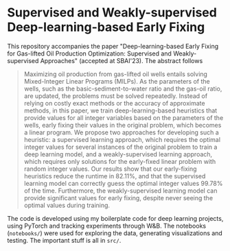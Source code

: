 # Supervised and Weakly-supervised Deep-learning-based Early Fixing

This repository accompanies the paper "Deep-learning-based Early Fixing for Gas-lifted Oil Production Optimization: Supervised and Weakly-supervised Approaches" (accepted at SBAI'23). The abstract follows

> Maximizing oil production from gas-lifted oil wells entails solving Mixed-Integer Linear Programs (MILPs). As the parameters of the wells, such as the basic-sediment-to-water ratio and the gas-oil ratio, are updated, the problems must be solved repeatedly. Instead of relying on costly exact methods or the accuracy of approximate methods, in this paper, we train deep-learning-based heuristics that provide values for all integer variables based on the parameters of the wells, early fixing their values in the original problem, which becomes a linear program. We propose two approaches for developing such a heuristic: a supervised learning approach, which requires the optimal integer values for several instances of the original problem to train a deep learning model, and a weakly-supervised learning approach, which requires only solutions for the early-fixed linear problem with random integer values. Our results show that our early-fixing heuristics reduce the runtime in 82.11\%, and that the supervised learning model can correctly guess the optimal integer values 99.78\% of the time. Furthermore, the weakly-supervised learning model can provide significant values for early fixing, despite never seeing the optimal values during training.

The code is developed using my boilerplate code for deep learning projects, using PyTorch and tracking experiments through W&B.
The notebooks (`notebooks/`) were used for exploring the data, generating visualizations and testing.
The important stuff is all in `src/`.
